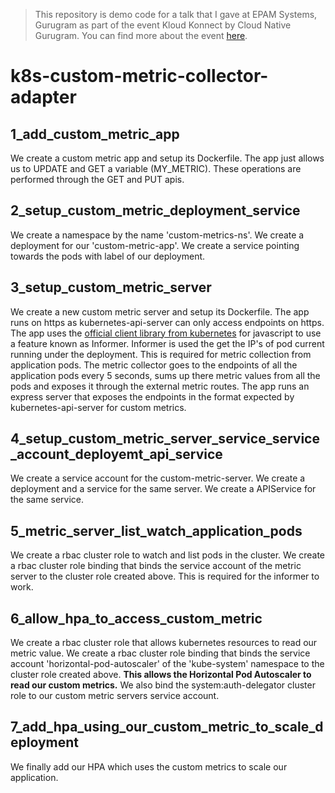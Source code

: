 > This repository is demo code for a talk that I gave at EPAM Systems, Gurugram as part of the event Kloud Konnect by Cloud Native Gurugram. You can find more about the event [here](https://www.linkedin.com/posts/cncf-gurugram_kloudkonnect-cloudnative-techevent-activity-7165359268571832320-INgY).

# k8s-custom-metric-collector-adapter

## 1_add_custom_metric_app

We create a custom metric app and setup its Dockerfile. 
The app just allows us to UPDATE and GET a variable (MY_METRIC). 
These operations are performed through the GET and PUT apis.

## 2_setup_custom_metric_deployment_service

We create a namespace by the name 'custom-metrics-ns'.
We create a deployment for our 'custom-metric-app'.
We create a service pointing towards the pods with label of our deployment.

## 3_setup_custom_metric_server

We create a new custom metric server and setup its Dockerfile.
The app runs on https as kubernetes-api-server can only access endpoints on https.
The app uses the [official client library from kubernetes](https://github.com/kubernetes-client/javascript) for javascript to use a feature known as Informer. 
Informer is used the get the IP's of pod current running under the deployment. This is required for metric collection from application pods.
The metric collector goes to the endpoints of all the application pods every 5 seconds, sums up there metric values from all the pods and exposes it through the external metric routes.
The app runs an express server that exposes the endpoints in the format expected by kubernetes-api-server for custom metrics.

## 4_setup_custom_metric_server_service_service_account_deployemt_api_service

We create a service account for the custom-metric-server.
We create a deployment and a service for the same server.
We create a APIService for the same service.

## 5_metric_server_list_watch_application_pods

We create a rbac cluster role to watch and list pods in the cluster.
We create a rbac cluster role binding that binds the service account of the metric server to the cluster role created above.
This is required for the informer to work.

## 6_allow_hpa_to_access_custom_metric

We create a rbac  cluster role that allows kubernetes resources to read our metric value.
We create a rbac cluster role binding that binds the service account 'horizontal-pod-autoscaler' of the 'kube-system' namespace to the cluster role created above.
**This allows the Horizontal Pod Autoscaler to read our custom metrics.**
We also bind the system:auth-delegator cluster role to our custom metric servers service account.

## 7_add_hpa_using_our_custom_metric_to_scale_deployment

We finally add our HPA which uses the custom metrics to scale our application.